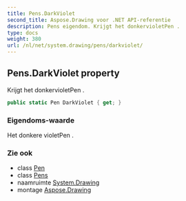 ```yaml
---
title: Pens.DarkViolet
second_title: Aspose.Drawing voor .NET API-referentie
description: Pens eigendom. Krijgt het donkervioletPen .
type: docs
weight: 380
url: /nl/net/system.drawing/pens/darkviolet/
---
```

## Pens.DarkViolet property

Krijgt het donkervioletPen .

```csharp
public static Pen DarkViolet { get; }
```

### Eigendoms-waarde

Het donkere violetPen .

### Zie ook

* class [Pen](../../pen/)
* class [Pens](../)
* naamruimte [System.Drawing](../../pens/)
* montage [Aspose.Drawing](../../../)


